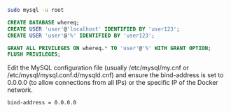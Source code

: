 ```bash
sudo mysql -u root
```

 ```sql
 CREATE DATABASE whereq;
 CREATE USER 'user'@'localhost' IDENTIFIED BY 'user123';
 CREATE USER 'user'@'%' IDENTIFIED BY 'user123';

 GRANT ALL PRIVILEGES ON whereq.* TO 'user'@'%' WITH GRANT OPTION;
 FLUSH PRIVILEGES;
 ```

Edit the MySQL configuration file (usually /etc/mysql/my.cnf or /etc/mysql/mysql.conf.d/mysqld.cnf) and ensure the bind-address is set to 0.0.0.0 (to allow connections from all IPs) or the specific IP of the Docker network.
```bash
bind-address = 0.0.0.0
```